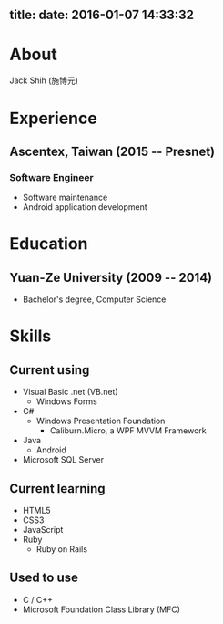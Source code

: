 title:
date: 2016-01-07 14:33:32
---
# About

Jack Shih (施博元)

# Experience

## Ascentex, Taiwan (2015 -- Presnet)
### Software Engineer
* Software maintenance
* Android application development

# Education

## Yuan-Ze University (2009 -- 2014)
* Bachelor's degree, Computer Science

# Skills

## Current using
* Visual Basic .net (VB.net)
  * Windows Forms
* C#
  * Windows Presentation Foundation
    * Caliburn.Micro, a WPF MVVM Framework
* Java
  * Android
* Microsoft SQL Server

## Current learning
* HTML5
* CSS3
* JavaScript
* Ruby
  * Ruby on Rails

## Used to use
* C / C++
 * Microsoft Foundation Class Library (MFC)
